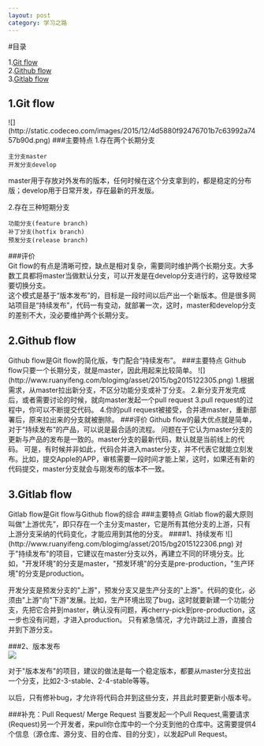 ```yaml
---
layout: post
category: 学习之路
---
```


#目录  

1.[Git flow](#1)  
2.[Github flow](#2)  
3.[Gitlab flow](#3) 

<h2 id='1'>1.Git flow</h2>
![](http://static.codeceo.com/images/2015/12/4d5880f92476701b7c63992a7457b90d.png)  
###主要特点  
1.存在两个长期分支  

```
主分支master
开发分支develop
```
master用于存放对外发布的版本，任何时候在这个分支拿到的，都是稳定的分布版；develop用于日常开发，存在最新的开发版。  

2.存在三种短期分支  

```  
功能分支(feature branch)   
补丁分支(hotfix branch)  
预发分支(release branch)  
```

###评价  
Git flow的有点是清晰可控，缺点是相对复杂，需要同时维护两个长期分支。大多数工具都将master当做默认分支，可以开发是在develop分支进行的，这导致经常要切换分支。  
这个模式是基于“版本发布”的，目标是一段时间以后产出一个新版本。但是很多网站项目是“持续发布”，代码一有变动，就部署一次，这时，master和develop分支的差别不大，没必要维护两个长期分支。  

<h2 id='2'>2.Github flow</h2>Github flow是Git flow的简化版，专门配合“持续发布”。   
###主要特点   
Github flow只要一个长期分支，就是master，因此用起来比较简单。 
![](http://www.ruanyifeng.com/blogimg/asset/2015/bg2015122305.png)  
1.根据需求，从master拉出新分支，不区分功能分支或补丁分支。  
2.新分支开发完成后，或者需要讨论的时候，就向master发起一个pull request   
3.pull request的过程中，你可以不断提交代码。  
4.你的pull request被接受，合并进master，重新部署后，原来拉出来的分支就被删除。  
###评价  
Github flow的最大优点就是简单，对于“持续发布”的产品，可以说是最合适的流程。  
问题在于它认为master分支的更新与产品的发布是一致的。master分支的最新代码，默认就是当前线上的代码。  
可是，有时候并非如此，代码合并进入master分支，并不代表它就能立刻发布。比如，提交Apple的APP，审核需要一段时间才能上架，这时，如果还有新的代码提交，master分支就会与刚发布的版本不一致。   


<h2 id='3'>3.Gitlab flow</h2> Gitlab flow是Git flow与Github flow的综合   
###主要特点  
Gitlab flow的最大原则叫做“上游优先”，即只存在一个主分支master，它是所有其他分支的上游，只有上游分支采纳的代码变化，才能应用到其他的分支。  
####1、持续发布  
![](http://www.ruanyifeng.com/blogimg/asset/2015/bg2015122306.png)  
对于"持续发布"的项目，它建议在master分支以外，再建立不同的环境分支。比如，"开发环境"的分支是master，"预发环境"的分支是pre-production，"生产环境"的分支是production。  

开发分支是预发分支的"上游"，预发分支又是生产分支的"上游"。代码的变化，必须由"上游"向"下游"发展。比如，生产环境出现了bug，这时就要新建一个功能分支，先把它合并到master，确认没有问题，再cherry-pick到pre-production，这一步也没有问题，才进入production。
只有紧急情况，才允许跳过上游，直接合并到下游分支。  

###2、版本发布  
![](http://www.ruanyifeng.com/blogimg/asset/2015/bg2015122307.png)  

对于"版本发布"的项目，建议的做法是每一个稳定版本，都要从master分支拉出一个分支，比如2-3-stable、2-4-stable等等。  


以后，只有修补bug，才允许将代码合并到这些分支，并且此时要更新小版本号。  

###补充：Pull Request/ Merge Request
当要发起一个Pull Request,需要请求(Request)另一个开发者，来pull你仓库中的一个分支到他的仓库中。这需要提供4个信息（源仓库、源分支、目的仓库、目的分支），以发起Pull Request。


